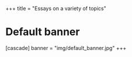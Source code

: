 +++
title = "Essays on a variety of topics"
# Default banner
[cascade]
  banner = "img/default_banner.jpg"
+++
